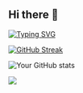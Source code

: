 ## Hi there 👋

<!--
**spindouken/spindouken** is a ✨ _special_ ✨ repository because its `README.md` (this file) appears on your GitHub profile.

Here are some ideas to get you started:

- 🔭 I’m currently working on ...
- 🌱 I’m currently learning ...
- 👯 I’m looking to collaborate on ...
- 🤔 I’m looking for help with ...
- 💬 Ask me about ...
- 📫 How to reach me: ...
- 😄 Pronouns: ...
- ⚡ Fun fact: ...
![Top Langs](https://github-readme-stats.vercel.app/api/top-langs/?username=spindouken&hide=jupyter%20notebook)

Skills and Tools
![Python](https://img.shields.io/badge/-Python-3776AB?style=flat-square&logo=python&logoColor=white)

custom header image
![Header](https://your-image-url.com/header.png)
-->


[![Typing SVG](https://readme-typing-svg.herokuapp.com?font=Fira+Code&pause=1000&width=435&lines=Machine+Learning+Engineer;Open+Source+Enthusiast;Always+learning+new+things)](https://git.io/typing-svg)

[![GitHub Streak](https://github-readme-streak-stats.herokuapp.com/?user=spindouken&theme=dark)](https://git.io/streak-stats)

![Your GitHub stats](https://github-readme-stats.vercel.app/api?username=spindouken&show_icons=true&theme=radical)

![](https://activity-graph.herokuapp.com/graph?username=spindouken&theme=github)


